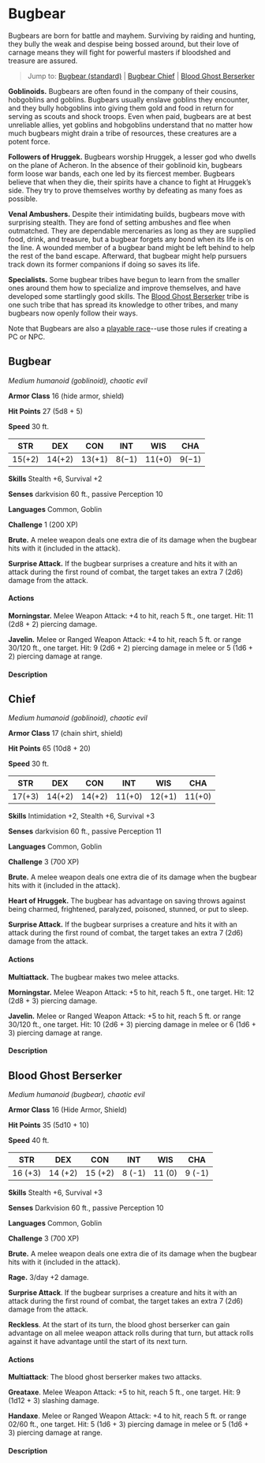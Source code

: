 # Bugbear
Bugbears are born for battle and mayhem. Surviving by raiding and hunting, they bully the weak and despise being bossed around, but their love of carnage means they will fight for powerful masters if bloodshed and treasure are assured.

> Jump to: [Bugbear (standard)](#bugbear) | [Bugbear Chief](#chief) | [Blood Ghost Berserker](#blood-ghost-berserker)

**Goblinoids.** Bugbears are often found in the company of their cousins, hobgoblins and goblins. Bugbears usually enslave goblins they encounter, and they bully hobgoblins into giving them gold and food in return for serving as scouts and shock troops. Even when paid, bugbears are at best unreliable allies, yet goblins and hobgoblins understand that no matter how much bugbears might drain a tribe of resources, these creatures are a potent force.

**Followers of Hruggek.** Bugbears worship Hruggek, a lesser god who dwells on the plane of Acheron. In the absence of their goblinoid kin, bugbears form loose war bands, each one led by its fiercest member. Bugbears believe that when they die, their spirits have a chance to fight at Hruggek’s side. They try to prove themselves worthy by defeating as many foes as possible.

**Venal Ambushers.** Despite their intimidating builds, bugbears move with surprising stealth. They are fond of setting ambushes and flee when outmatched. They are dependable mercenaries as long as they are supplied food, drink, and treasure, but a bugbear forgets any bond when its life is on the line. A wounded member of a bugbear band might be left behind to help the rest of the band escape. Afterward, that bugbear might help pursuers track down its former companions if doing so saves its life.

**Specialists.** Some bugbear tribes have begun to learn from the smaller ones around them how to specialize and improve themselves, and have developed some startlingly good skills. The [Blood Ghost Berserker](#blood-ghost-berserker) tribe is one such tribe that has spread its knowledge to other tribes, and many bugbears now openly follow their ways.

Note that Bugbears are also a [playable race](/Races/Bugbear.md)--use those rules if creating a PC or NPC.



## Bugbear
*Medium humanoid (goblinoid), chaotic evil*

**Armor Class** 16 (hide armor, shield)

**Hit Points** 27 (5d8 + 5)

**Speed** 30 ft.

**STR**|**DEX**|**CON**|**INT**|**WIS**|**CHA**
-------|-------|-------|-------|-------|-------
15(+2) | 14(+2)|13(+1) |8(−1)  | 11(+0)|9(−1)

**Skills** Stealth +6, Survival +2

**Senses** darkvision 60 ft., passive Perception 10

**Languages** Common, Goblin

**Challenge** 1 (200 XP)

**Brute.** A melee weapon deals one extra die of its damage when the bugbear hits with it (included in the attack).

**Surprise Attack.** If the bugbear surprises a creature and hits it with an attack during the first round of combat, the target takes an extra 7 (2d6) damage from the attack.

#### Actions
**Morningstar.** Melee Weapon Attack: +4 to hit, reach 5 ft., one target. Hit: 11 (2d8 + 2) piercing damage.

**Javelin.** Melee or Ranged Weapon Attack: +4 to hit, reach 5 ft. or range 30/120 ft., one target. Hit: 9 (2d6 + 2) piercing damage in melee or 5 (1d6 + 2) piercing damage at range.

#### Description



## Chief
*Medium humanoid (goblinoid), chaotic evil*

**Armor Class** 17 (chain shirt, shield)

**Hit Points** 65 (10d8 + 20)

**Speed** 30 ft.

**STR**|**DEX**|**CON**|**INT**|**WIS**|**CHA**
-------|-------|-------|-------|-------|-------
17(+3) |14(+2) |14(+2) |11(+0) |12(+1) |11(+0)

**Skills** Intimidation +2, Stealth +6, Survival +3

**Senses** darkvision 60 ft., passive Perception 11

**Languages** Common, Goblin

**Challenge** 3 (700 XP)

**Brute.** A melee weapon deals one extra die of its damage when the bugbear hits with it (included in the attack).

**Heart of Hruggek.** The bugbear has advantage on saving throws against being charmed, frightened, paralyzed, poisoned, stunned, or put to sleep.

**Surprise Attack.** If the bugbear surprises a creature and hits it with an attack during the first round of combat, the target takes an extra 7 (2d6) damage from the attack.

#### Actions
**Multiattack.** The bugbear makes two melee attacks.

**Morningstar.** Melee Weapon Attack: +5 to hit, reach 5 ft., one target. Hit: 12 (2d8 + 3) piercing damage.

**Javelin.** Melee or Ranged Weapon Attack: +5 to hit, reach 5 ft. or range 30/120 ft., one target. Hit: 10 (2d6 + 3) piercing damage in melee or 6 (1d6 + 3) piercing damage at range.

#### Description



## Blood Ghost Berserker
*Medium humanoid (bugbear), chaotic evil*

**Armor Class** 16 (Hide Armor, Shield)

**Hit Points** 35 (5d10 + 10)

**Speed** 40 ft.

**STR**|**DEX**|**CON**|**INT**|**WIS**|**CHA**
-------|-------|-------|-------|-------|-------
16 (+3)|14 (+2)|15 (+2)|8 (-1) |11 (0) |9 (-1)

**Skills** Stealth +6, Survival +3

**Senses** Darkvision 60 ft., passive Perception 10

**Languages** Common, Goblin

**Challenge** 3 (700 XP)

**Brute.** A melee weapon deals one extra die of its damage when the bugbear hits with it (included in the attack).

**Rage.** 3/day +2 damage.

**Surprise Attack**. If the bugbear surprises a creature and hits it with an attack during the first round of combat, the target takes an extra 7 (2d6) damage from the attack.

**Reckless**. At the start of its turn, the blood ghost berserker can gain advantage on all melee weapon attack rolls during that turn, but attack rolls against it have advantage until the start of its next turn.

#### Actions
**Multiattack**: The blood ghost berserker makes two attacks.

**Greataxe**. Melee Weapon Attack: +5 to hit, reach 5 ft., one target. Hit: 9 (1d12 + 3) slashing damage.

**Handaxe**. Melee or Ranged Weapon Attack: +4 to hit, reach 5 ft. or range 02/60 ft., one target. Hit: 5 (1d6 + 3) piercing damage in melee or 5 (1d6 + 3) piercing damage at range.

#### Description

